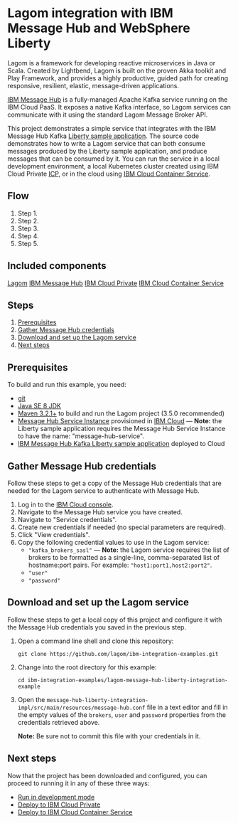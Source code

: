 # Lagom integration with IBM Message Hub and WebSphere Liberty

Lagom is a framework for developing reactive microservices in Java or Scala. Created by Lightbend, Lagom is built on the proven Akka toolkit and Play Framework, and provides a highly productive, guided path for creating responsive, resilient, elastic, message-driven applications.

[IBM Message Hub](https://www.ibm.com/software/products/en/ibm-message-hub) is a fully-managed Apache Kafka service running on the IBM Cloud PaaS. It exposes a native Kafka interface, so Lagom services can communicate with it using the standard Lagom Message Broker API.

This project demonstrates a simple service that integrates with the IBM Message Hub Kafka [Liberty sample application](https://github.com/ibm-messaging/message-hub-samples/tree/master/kafka-java-liberty-sample). The source code demonstrates how to write a Lagom service that can both consume messages produced by the Liberty sample application, and produce messages that can be consumed by it. You can run the service in a local development environment, a local Kubernetes cluster created using IBM Cloud Private [ICP](https://www.ibm.com/cloud-computing/products/ibm-cloud-private/), or in the cloud using [IBM Cloud Container Service](https://www.ibm.com/cloud-computing/bluemix/containers).


## Flow
1. Step 1.
2. Step 2.
3. Step 3.
4. Step 4.
5. Step 5.

## Included components

[Lagom](https://www.lightbend.com/lagom-framework)
[IBM Message Hub](https://www.ibm.com/software/products/en/ibm-message-hub)
[IBM Cloud Private](https://www.ibm.com/cloud-computing/products/ibm-cloud-private/)
[IBM Cloud Container Service](https://www.ibm.com/cloud-computing/bluemix/containers)

## Steps

1.  [Prerequisites](#prerequisites)
2.  [Gather Message Hub credentials](#gather-message-hub-credentials)
3.  [Download and set up the Lagom service](#download-and-set-up-the-lagom-service)
4.  [Next steps](#next-steps)

## Prerequisites

To build and run this example, you need:

- [git](https://git-scm.com/)
- [Java SE 8 JDK](http://www.oracle.com/technetwork/java/javase/overview/index.html)
- [Maven 3.2.1+](https://maven.apache.org/) to build and run the Lagom project (3.5.0 recommended)
- [Message Hub Service Instance](https://console.ng.bluemix.net/catalog/services/message-hub/) provisioned in [IBM Cloud](https://console.ng.bluemix.net/) — **Note:** the Liberty sample application requires the Message Hub Service Instance to have the name: "message-hub-service".
- [IBM Message Hub Kafka Liberty sample application](https://github.com/ibm-messaging/message-hub-samples/tree/master/kafka-java-liberty-sample) deployed to Cloud

## Gather Message Hub credentials

Follow these steps to get a copy of the Message Hub credentials that are needed for the Lagom service to authenticate with Message Hub.

1.  Log in to the [IBM Cloud console](https://console.ng.bluemix.net/).
2.  Navigate to the Message Hub service you have created.
3.  Navigate to "Service credentials".
4.  Create new credentials if needed (no special parameters are required).
5.  Click "View credentials".
6.  Copy the following credential values to use in the Lagom service:
    - `"kafka_brokers_sasl"` — **Note:** the Lagom service requires the list of brokers to be formatted as a single-line, comma-separated list of hostname:port pairs. For example: `"host1:port1,host2:port2"`.
    - `"user"`
    - `"password"`

## Download and set up the Lagom service

Follow these steps to get a local copy of this project and configure it with the Message Hub credentials you saved in the previous step.

1.  Open a command line shell and clone this repository:
    ```
    git clone https://github.com/lagom/ibm-integration-examples.git
    ```
2.  Change into the root directory for this example:
    ```
    cd ibm-integration-examples/lagom-message-hub-liberty-integration-example
    ```
3.  Open the `message-hub-liberty-integration-impl/src/main/resources/message-hub.conf` file in a text editor and fill in the empty values of the `brokers`, `user` and `password` properties from the credentials retrieved above.

    **Note:** Be sure not to commit this file with your credentials in it.

## Next steps

Now that the project has been downloaded and configured, you can proceed to running it in any of these three ways:

- [Run in development mode](docs/run-in-development-mode.md)
- [Deploy to IBM Cloud Private](docs/deploy-with-icp.md)
- [Deploy to IBM Cloud Container Service](docs/deploy-with-bluemix.md)
